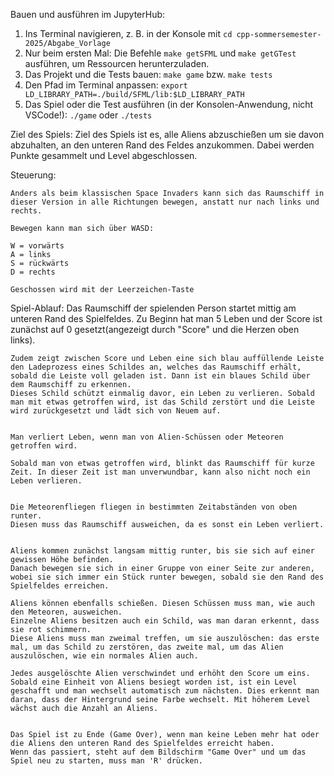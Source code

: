 Bauen und ausführen im JupyterHub: 

1. Ins Terminal navigieren, z. B. in der Konsole mit `cd cpp-sommersemester-2025/Abgabe_Vorlage`
2. Nur beim ersten Mal: Die Befehle `make getSFML` und `make getGTest` ausführen, um Ressourcen herunterzuladen.
3. Das Projekt und die Tests bauen: `make game` bzw. `make tests`
4. Den Pfad im Terminal anpassen: `export LD_LIBRARY_PATH=./build/SFML/lib:$LD_LIBRARY_PATH`
5. Das Spiel oder die Test ausführen (in der Konsolen-Anwendung, nicht VSCode!): `./game` oder `./tests`


Ziel des Spiels: 
    Ziel des Spiels ist es, alle Aliens abzuschießen um sie davon abzuhalten, an den unteren Rand des Feldes anzukommen. Dabei werden Punkte gesammelt und Level abgeschlossen.

Steuerung:

    Anders als beim klassischen Space Invaders kann sich das Raumschiff in dieser Version in alle Richtungen bewegen, anstatt nur nach links und rechts.

    Bewegen kann man sich über WASD:

    W = vorwärts
    A = links
    S = rückwärts
    D = rechts

    Geschossen wird mit der Leerzeichen-Taste


Spiel-Ablauf:
    Das Raumschiff der spielenden Person startet mittig am unteren Rand des Spielfeldes. Zu Beginn hat man 5 Leben  und der Score ist zunächst auf 0 gesetzt(angezeigt durch "Score" und die Herzen oben links).

    Zudem zeigt zwischen Score und Leben eine sich blau auffüllende Leiste den Ladeprozess eines Schildes an, welches das Raumschiff erhält, sobald die Leiste voll geladen ist. Dann ist ein blaues Schild über dem Raumschiff zu erkennen.
    Dieses Schild schützt einmalig davor, ein Leben zu verlieren. Sobald man mit etwas getroffen wird, ist das Schild zerstört und die Leiste wird zurückgesetzt und lädt sich von Neuem auf.


    Man verliert Leben, wenn man von Alien-Schüssen oder Meteoren getroffen wird.

    Sobald man von etwas getroffen wird, blinkt das Raumschiff für kurze Zeit. In dieser Zeit ist man unverwundbar, kann also nicht noch ein Leben verlieren.


    Die Meteorenfliegen fliegen in bestimmten Zeitabständen von oben runter.
    Diesen muss das Raumschiff ausweichen, da es sonst ein Leben verliert.


    Aliens kommen zunächst langsam mittig runter, bis sie sich auf einer gewissen Höhe befinden. 
    Danach bewegen sie sich in einer Gruppe von einer Seite zur anderen, wobei sie sich immer ein Stück runter bewegen, sobald sie den Rand des Spielfeldes erreichen.

    Aliens können ebenfalls schießen. Diesen Schüssen muss man, wie auch den Meteoren, ausweichen.
    Einzelne Aliens besitzen auch ein Schild, was man daran erkennt, dass sie rot schimmern.
    Diese Aliens muss man zweimal treffen, um sie auszulöschen: das erste mal, um das Schild zu zerstören, das zweite mal, um das Alien auszulöschen, wie ein normales Alien auch.

    Jedes ausgelöschte Alien verschwindet und erhöht den Score um eins. Sobald eine Einheit von Aliens besiegt worden ist, ist ein Level geschafft und man wechselt automatisch zum nächsten. Dies erkennt man daran, dass der Hintergrund seine Farbe wechselt. Mit höherem Level wächst auch die Anzahl an Aliens.


    Das Spiel ist zu Ende (Game Over), wenn man keine Leben mehr hat oder die Aliens den unteren Rand des Spielfeldes erreicht haben.
    Wenn das passiert, steht auf dem Bildschirm "Game Over" und um das Spiel neu zu starten, muss man 'R' drücken.
    

    